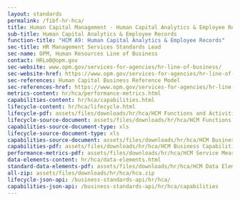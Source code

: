 ```yaml
---
layout: standards
permalink: /fibf-hr-hca/
title: Human Capital Management - Human Capital Analytics & Employee Records
sub-title: Human Capital Analytics & Employee Records
function-title: "HCM A9: Human Capital Analytics & Employee Records"
sec-title: HR Management Services Standards Lead
sec-name: OPM, Human Resources Line of Business
contact: HRLoB@opm.gov
sec-website: www.opm.gov/services-for-agencies/hr-line-of-business/
sec-website-href: https://www.opm.gov/services-for-agencies/hr-line-of-business/
sec-references: Human Capital Business Reference Model
sec-references-href: https://www.opm.gov/services-for-agencies/hr-line-of-business/hc-business-reference-model/
metrics-content: hr/hca/performance-metrics.html
capabilities-content: hr/hca/capabilities.html
lifecycle-content: hr/hca/lifecycle.html
lifecycle-pdf: assets/files/downloads/hr/hca/HCM Functions and Activities_A9 (Workforce Analytics & Employee Records).xlsx
lifecycle-source-document: assets/files/downloads/hr/hca/HCM Functions and Activities_A9 (Workforce Analytics & Employee Records).xlsx
capabilities-source-document-type: xls
lifecycle-source-document-type: xls
capabilities-source-document: assets/files/downloads/hr/hca/HCM Business Capabilities_A9 (Workforce Analytics & Employee Records).xlsx
capabilities-pdf: assets/files/downloads/hr/hca/HCM Business Capabilities_A9 (Workforce Analytics & Employee Records).xlsx
performance-metrics-pdf: assets/files/downloads/hr/hca/HCM Service Measures_A9 (Workforce Analytics & Employee Records).xlsx
data-elements-content: hr/hca/data-elements.html
standard-data-elements-pdf: assets/files/downloads/hr/hca/HCM Data Elements_A9 (Workforce Analytics & Employee Records).xlsx
all-zip: assets/files/downloads/hr/hca/hca.zip
lifecycle-json-api: /business-standards-api/hr/hca/
capabilities-json-api: /business-standards-api/hr/hca/capabilities
---
```

